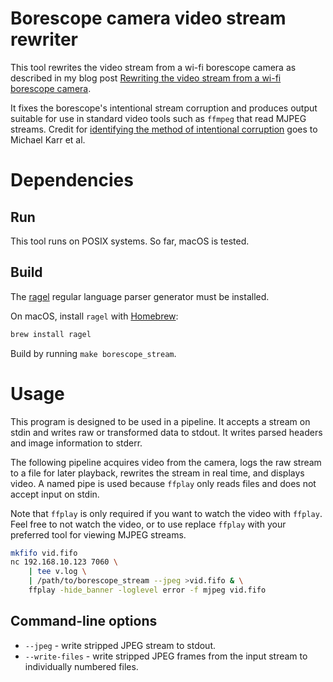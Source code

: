 # Borescope camera video stream rewriter

This tool rewrites the video stream from a wi-fi borescope camera as described
in my blog post [Rewriting the video stream from a wi-fi borescope camera](https://mplough.github.io/2019/12/14/borescope.html).

It fixes the borescope's intentional stream corruption and produces output
suitable for use in standard video tools such as `ffmpeg` that read MJPEG
streams.  Credit for [identifying the method of intentional
corruption](https://mkarr.github.io/20200616_boroscope) goes to Michael Karr et
al.

# Dependencies
## Run
This tool runs on POSIX systems.  So far, macOS is tested.

## Build
The [ragel](http://www.colm.net/open-source/ragel/) regular language parser
generator must be installed.

On macOS, install `ragel` with [Homebrew](https://brew.sh/):
```bash
brew install ragel
```

Build by running `make borescope_stream`.

# Usage

This program is designed to be used in a pipeline.  It accepts a stream on
stdin and writes raw or transformed data to stdout.  It writes parsed headers
and image information to stderr.

The following pipeline acquires video from the camera, logs the raw stream to a
file for later playback, rewrites the stream in real time, and displays video.
A named pipe is used because `ffplay` only reads files and does not accept input
on stdin.

Note that `ffplay` is only required if you want to watch the video with
`ffplay`.  Feel free to not watch the video, or to use replace `ffplay` with
your preferred tool for viewing MJPEG streams.

```bash
mkfifo vid.fifo
nc 192.168.10.123 7060 \
    | tee v.log \
    | /path/to/borescope_stream --jpeg >vid.fifo & \
    ffplay -hide_banner -loglevel error -f mjpeg vid.fifo
```

## Command-line options
- `--jpeg` - write stripped JPEG stream to stdout.
- `--write-files` - write stripped JPEG frames from the input stream to
  individually numbered files.
